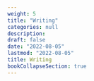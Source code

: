 ```yaml
---
weight: 5
title: "Writing"
categories: null
description: 
draft: false
date: "2022-08-05"
lastmod: "2022-08-05"
title: Writing
bookCollapseSection: true
---
```



